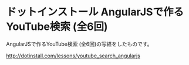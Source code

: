 # ドットインストール AngularJSで作るYouTube検索 (全6回)

AngularJSで作るYouTube検索 (全6回)の写経をしたものです。

http://dotinstall.com/lessons/youtube_search_angularjs


